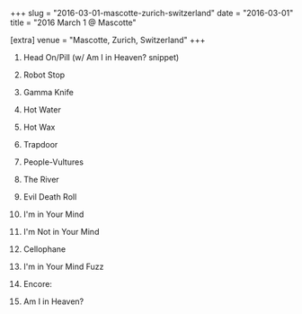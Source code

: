 +++
slug = "2016-03-01-mascotte-zurich-switzerland"
date = "2016-03-01"
title = "2016 March 1 @ Mascotte"

[extra]
venue = "Mascotte, Zurich, Switzerland"
+++

 1. Head On/Pill
    (w/ Am I in Heaven? snippet)

 2. Robot Stop

 3. Gamma Knife

 4. Hot Water

 5. Hot Wax

 6. Trapdoor

 7. People-Vultures

 8. The River

 9. Evil Death Roll

10. I'm in Your Mind

11. I'm Not in Your Mind

12. Cellophane

13. I'm in Your Mind Fuzz

15. Encore:
16. Am I in Heaven?


